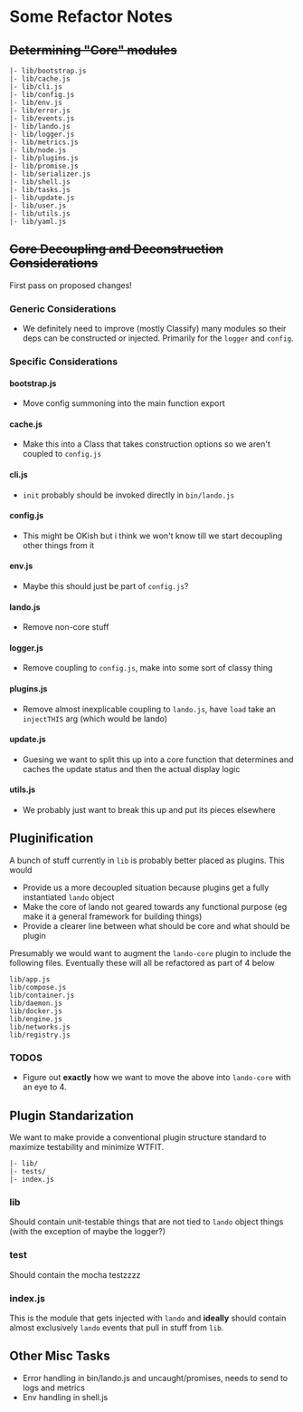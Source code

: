 Some Refactor Notes
===================

~~Determining "Core" modules~~
------------------------------

```
|- lib/bootstrap.js
|- lib/cache.js
|- lib/cli.js
|- lib/config.js
|- lib/env.js
|- lib/error.js
|- lib/events.js
|- lib/lando.js
|- lib/logger.js
|- lib/metrics.js
|- lib/node.js
|- lib/plugins.js
|- lib/promise.js
|- lib/serializer.js
|- lib/shell.js
|- lib/tasks.js
|- lib/update.js
|- lib/user.js
|- lib/utils.js
|- lib/yaml.js
```

~~Core Decoupling and Deconstruction Considerations~~
-----------------------------------------------------

First pass on proposed changes!

### Generic Considerations

* We definitely need to improve (mostly Classify) many modules so their deps can be constructed or injected. Primarily for the `logger` and `config`.

### Specific Considerations

#### bootstrap.js

* Move config summoning into the main function export

#### cache.js

* Make this into a Class that takes construction options so we aren't coupled to `config.js`

#### cli.js

* `init` probably should be invoked directly in `bin/lando.js`

#### config.js

* This might be OKish but i think we won't know till we start decoupling other things from it

#### env.js

* Maybe this should just be part of `config.js`?

#### lando.js

* Remove non-core stuff

#### logger.js

* Remove coupling to `config.js`, make into some sort of classy thing

#### plugins.js

* Remove almost inexplicable coupling to `lando.js`, have `load` take an `injectTHIS` arg (which would be lando)

#### update.js

* Guesing we want to split this up into a core function that determines and caches the update status and then the actual display logic

#### utils.js

* We probably just want to break this up and put its pieces elsewhere

Pluginification
---------------

A bunch of stuff currently in `lib` is probably better placed as plugins. This would

* Provide us a more decoupled situation because plugins get a fully instantiated `lando` object
* Make the core of lando not geared towards any functional purpose (eg make it a general framework for building things)
* Provide a clearer line between what should be core and what should be plugin

Presumably we would want to augment the `lando-core` plugin to include the following files. Eventually these will all be refactored as part of 4 below

```
lib/app.js
lib/compose.js
lib/container.js
lib/daemon.js
lib/docker.js
lib/engine.js
lib/networks.js
lib/registry.js
```

### TODOS

* Figure out **exactly** how we want to move the above into `lando-core` with an eye to 4.

Plugin Standarization
---------------------

We want to make provide a conventional plugin structure standard to maximize testability and minimize WTFIT.

```
|- lib/
|- tests/
|- index.js
```

### lib

Should contain unit-testable things that are not tied to `lando` object things (with the exception of maybe the logger?)

### test

Should contain the mocha testzzzz

### index.js

This is the module that gets injected with `lando` and **ideally** should contain almost exclusively `lando` events that pull in stuff from `lib`.

Other Misc Tasks
----------------

* Error handling in bin/lando.js and uncaught/promises, needs to send to logs and metrics
* Env handling in shell.js

